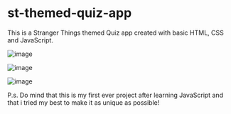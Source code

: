 # st-themed-quiz-app
This is a Stranger Things themed Quiz app created with basic HTML, CSS and  JavaScript.

![image](https://user-images.githubusercontent.com/85069153/174860306-9a9f54da-f221-4318-b7e3-e0a4f14bb8e5.png)

![image](https://user-images.githubusercontent.com/85069153/174860416-96d90b2d-825b-48f9-9fc9-6a2e3622d441.png)

![image](https://user-images.githubusercontent.com/85069153/174860513-d01dc8b0-23ed-49a1-b83f-823426a82148.png)

P.s. Do mind that this is my first ever project after learning JavaScript and that i tried my best to make it as unique as possible!
